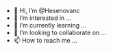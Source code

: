 - 👋 Hi, I’m @Hesenovanc
- 👀 I’m interested in ...
- 🌱 I’m currently learning ...
- 💞️ I’m looking to collaborate on ...
- 📫 How to reach me ...

<!---
Hesenovanc/Hesenovanc is a ✨ special ✨ repository because its `README.md` (this file) appears on your GitHub profile.
You can click the Preview link to take a look at your changes.
--->
